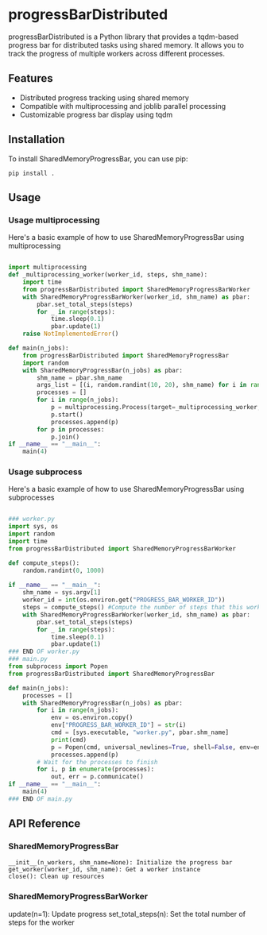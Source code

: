 # progressBarDistributed

progressBarDistributed is a Python library that provides a tqdm-based progress bar for distributed tasks using shared memory.
It allows you to track the progress of multiple workers across different processes.

## Features

- Distributed progress tracking using shared memory
- Compatible with multiprocessing and joblib parallel processing
- Customizable progress bar display using tqdm

## Installation

To install SharedMemoryProgressBar, you can use pip:
```
pip install .
```

## Usage


### Usage multiprocessing
Here's a basic example of how to use SharedMemoryProgressBar using multiprocessing

```python

import multiprocessing
def _multiprocessing_worker(worker_id, steps, shm_name):
    import time
    from progressBarDistributed import SharedMemoryProgressBarWorker
    with SharedMemoryProgressBarWorker(worker_id, shm_name) as pbar:
        pbar.set_total_steps(steps)
        for _ in range(steps):
            time.sleep(0.1)
            pbar.update(1)
    raise NotImplementedError()

def main(n_jobs):
    from progressBarDistributed import SharedMemoryProgressBar
    import random
    with SharedMemoryProgressBar(n_jobs) as pbar:
        shm_name = pbar.shm_name
        args_list = [(i, random.randint(10, 20), shm_name) for i in range(n_jobs)]
        processes = []
        for i in range(n_jobs):
            p = multiprocessing.Process(target=_multiprocessing_worker, args=args_list[i])
            p.start()
            processes.append(p)
        for p in processes:
            p.join()
if __name__ == "__main__":
    main(4)
```

### Usage subprocess
Here's a basic example of how to use SharedMemoryProgressBar using subprocesses

```python

### worker.py
import sys, os
import random
import time
from progressBarDistributed import SharedMemoryProgressBarWorker

def compute_steps():
    random.randint(0, 1000)
    
if __name__ == "__main__":
    shm_name = sys.argv[1]
    worker_id = int(os.environ.get("PROGRESS_BAR_WORKER_ID"))
    steps = compute_steps() #Compute the number of steps that this worker is going to do
    with SharedMemoryProgressBarWorker(worker_id, shm_name) as pbar:
        pbar.set_total_steps(steps)
        for _ in range(steps):
            time.sleep(0.1)
            pbar.update(1)
### END OF worker.py
### main.py
from subprocess import Popen
from progressBarDistributed import SharedMemoryProgressBar

def main(n_jobs):
    processes = []
    with SharedMemoryProgressBar(n_jobs) as pbar:
        for i in range(n_jobs):
            env = os.environ.copy()
            env["PROGRESS_BAR_WORKER_ID"] = str(i)
            cmd = [sys.executable, "worker.py", pbar.shm_name]
            print(cmd)
            p = Popen(cmd, universal_newlines=True, shell=False, env=env)
            processes.append(p)
        # Wait for the processes to finish
        for i, p in enumerate(processes):
            out, err = p.communicate()
if __name__ == "__main__":
    main(4)
### END OF main.py
```

## API Reference
### SharedMemoryProgressBar

```
__init__(n_workers, shm_name=None): Initialize the progress bar
get_worker(worker_id, shm_name): Get a worker instance
close(): Clean up resources
```

### SharedMemoryProgressBarWorker

update(n=1): Update progress
set_total_steps(n): Set the total number of steps for the worker
